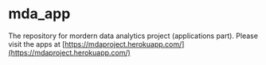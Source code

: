 # mda_app

The repository for mordern data analytics project (applications part). Please visit the apps at [https://mdaproject.herokuapp.com/](https://mdaproject.herokuapp.com/)
